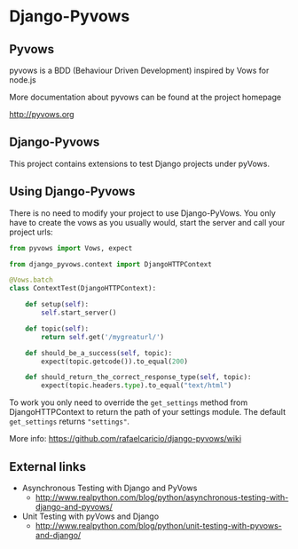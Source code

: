 Django-Pyvows
=============


Pyvows
-------

pyvows is a BDD (Behaviour Driven Development) inspired by Vows for node.js

More documentation about pyvows can be found at the project homepage

http://pyvows.org

Django-Pyvows
--------------

This project contains extensions to test Django projects under pyVows.

Using Django-Pyvows
-------------------

There is no need to modify your project to use Django-PyVows. You only have to create the vows
as you usually would, start the server and call your project urls:

```python
from pyvows import Vows, expect

from django_pyvows.context import DjangoHTTPContext

@Vows.batch
class ContextTest(DjangoHTTPContext):

    def setup(self):
        self.start_server()

    def topic(self):
        return self.get('/mygreaturl/')

    def should_be_a_success(self, topic):
        expect(topic.getcode()).to_equal(200)

    def should_return_the_correct_response_type(self, topic):
        expect(topic.headers.type).to_equal("text/html")
```

To work you only need to override the `get_settings` method from DjangoHTTPContext to 
return the path of your settings module. The default `get_settings` returns `"settings"`.

More info: https://github.com/rafaelcaricio/django-pyvows/wiki

External links
--------------
- Asynchronous Testing with Django and PyVows
  - http://www.realpython.com/blog/python/asynchronous-testing-with-django-and-pyvows/
- Unit Testing with pyVows and Django
  - http://www.realpython.com/blog/python/unit-testing-with-pyvows-and-django/
